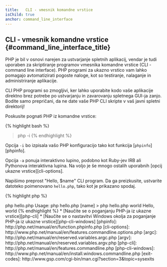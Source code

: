 ```yaml
---
title:   CLI - vmesnik komandne vrstice
isChild: true
anchor: command_line_interface
---
```


## CLI - vmesnik komandne vrstice {#command_line_interface_title}

PHP je bil v osnovi narejen za ustvarjanje spletnih aplikacij, vendar je tudi uporaben za skriptiranje programov vmesnika komandne vrstice (CLI - command line interface). PHP programi za ukazno vrstico vam lahko pomagajo avtomatizirati pogoste naloge, kot so testiranje, nalaganje in administriranje aplikacije.

CLI PHP programi so zmogljivi, ker lahko uporabite kodo vaše aplikacije direktno brez potrebe po ustvarjanju in zavarovanju spletnega GUI-ja zanjo. Bodite samo prepričani, da ne date vaše PHP CLI skripte v vaš javni spletni direktorij!

Poskusite pognati PHP iz komandne vrstice:

{% highlight bash %}
> php -i
{% endhighlight %}

Opcija `-i` bo izpisala vašo PHP konfiguracijo tako kot funkcija [`phpinfo`][phpinfo].

Opcija `-a` ponuja interaktivno lupino, podobno kot Ruby-jev IRB ali Pythonova interaktivna lupina. Na voljo je še mnogo ostalih uporabnih [opcij ukazne vrstice][cli-options].

Napišimo preprost "Hello, $name" CLI program. Da ga preizkusite, ustvarite datoteko poimenovano `hello.php`, tako kot je prikazano spodaj.

{% highlight php %}
<?php
if ($argc != 2) {
    echo "Usage: php hello.php [name].\n";
    exit(1);
}
$name = $argv[1];
echo "Hello, $name\n";
{% endhighlight %}

PHP priredi dve posebni spremenljivki, ki temeljita na podanih argumentih pri pogonu vaše skripte. [`$argc`][argc] je celo številska spremenljivka, ki vsebuje argument *count*, in [`$argv`][argv] je spremenljivka tipa polje, ki vsebuje *vrednost* vsakega argumenta. Prvi argument je vedno ime vaše PHP skriptne datoteke, v tem primeru `hello.php`.

Izraz `exit()` je uporabljen s številko različno od nič, da omogoči lupini vedeti, da je ukaz spodletel. Pogosto uporabljene exit kode je moč najti [tu][exit-codes].

Za pogon naše skripte zgoraj iz komandne vrstice:

{% highlight bash %}
> php hello.php
Usage: php hello.php [name]
> php hello.php world
Hello, world
{% endhighlight %}


 * [Naučite se o poganjanju PHP-ja iz ukazne vrstice][php-cli]
 * [Naučite se o nastavitvi Windows okolja za poganjanje PHP-ja iz ukazne vrstice][php-cli-windows]

[phpinfo]: http://php.net/manual/en/function.phpinfo.php
[cli-options]: http://www.php.net/manual/en/features.commandline.options.php
[argc]: http://php.net/manual/en/reserved.variables.argc.php
[argv]: http://php.net/manual/en/reserved.variables.argv.php
[php-cli]: http://php.net/manual/en/features.commandline.php
[php-cli-windows]: http://www.php.net/manual/en/install.windows.commandline.php
[exit-codes]: http://www.gsp.com/cgi-bin/man.cgi?section=3&topic=sysexits
